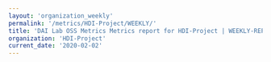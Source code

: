 ```yaml
---
layout: 'organization_weekly'
permalink: '/metrics/HDI-Project/WEEKLY/'
title: 'DAI Lab OSS Metrics Metrics report for HDI-Project | WEEKLY-REPORT-2020-02-02'
organization: 'HDI-Project'
current_date: '2020-02-02'
---
```

